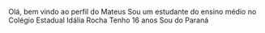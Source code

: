 Olá, bem vindo ao perfil do Mateus 
Sou um estudante do ensino médio no Colégio Estadual Idália Rocha 
Tenho 16 anos 
Sou do Paraná 
